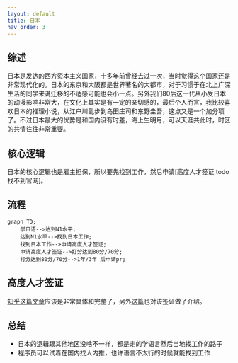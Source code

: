 ```yaml
---
layout: default
title: 日本
nav_order: 3
---
```


## 综述

日本是发达的西方资本主义国家，十多年前曾经去过一次，当时觉得这个国家还是非常现代化的。日本的东京和大阪都是世界著名的大都市，对于习惯于在北上广深生活的同学来说迁移的不适感可能也会小一点。另外我们80后这一代从小受日本的动漫影响非常大，在文化上其实是有一定的亲切感的，最后个人而言，我比较喜欢日本的推理小说，从江户川乱步到岛田庄司和东野圭吾，这点又是一个加分项了。不过日本最大的优势是和国内没有时差，海上生明月，可以天涯共此时，时区的共情往往非常重要。

## 核心逻辑
日本的核心逻辑也是雇主担保，所以要先找到工作，然后申请[高度人才签证 todo 找不到官网]。

## 流程

```mermaid
graph TD;
	学日语-->达到N1水平;
	达到N1水平-->找到日本工作;
	找到日本工作-->申请高度人才签证;
	申请高度人才签证-->打分达到80分/70分;
	打分达到80分/70分-->1年/3年 后申请pr;
```

## 高度人才签证

[知乎这篇文章](https://zhuanlan.zhihu.com/p/516219736)应该是非常具体和完整了，另外[这篇](https://inforun.info/%E6%97%A5%E6%9C%AC)也对该签证做了介绍。


## 总结

- 日本的逻辑跟其他地区没啥不一样，都是走的学语言然后当地找工作的路子
- 程序员可以试着在国内找人内推，也许语言不太行的时候就能找到工作

